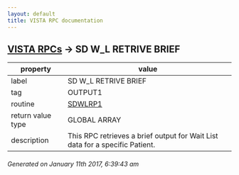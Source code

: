 ```yaml
---
layout: default
title: VISTA RPC documentation
---
```




## [VISTA RPCs](TableOfContent.md) &#8594; SD W_L RETRIVE BRIEF 

 property | value 
--- | --- 
 label | SD W_L RETRIVE BRIEF
 tag | OUTPUT1
 routine | [SDWLRP1](http://code.osehra.org/dox/Routine_SDWLRP1_source.html)
 return value type | GLOBAL ARRAY
 description | This RPC retrieves a brief output for Wait List data for a specific Patient.




 ###### Generated on January 11th 2017, 6:39:43 am